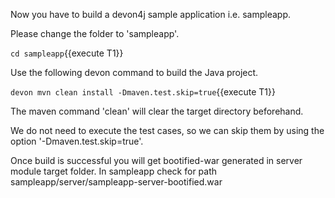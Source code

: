 Now you have to build a devon4j sample application i.e. sampleapp.



Please change the folder to &#39;sampleapp&#39;.

`cd sampleapp`{{execute T1}}
 
Use the following devon command to build the Java project.

`devon mvn clean install -Dmaven.test.skip=true`{{execute T1}}

The maven command 'clean' will clear the target directory beforehand. 

We do not need to execute the test cases, so we can skip them by using the option '-Dmaven.test.skip=true'.

Once build is successful you will get bootified-war generated in server module target folder. In sampleapp check for path sampleapp/server/sampleapp-server-bootified.war

